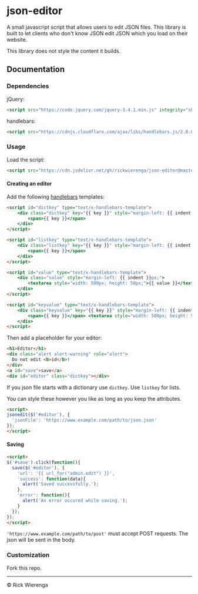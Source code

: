 # json-editor

A small javascript script that allows users to edit JSON files. This library is built to let clients who don't know JSON edit JSON which you load on their website.

This library does not style the content it builds.

## Documentation
### Dependencies
jQuery:

```html
<script src="https://code.jquery.com/jquery-3.4.1.min.js" integrity="sha256-CSXorXvZcTkaix6Yvo6HppcZGetbYMGWSFlBw8HfCJo=" crossorigin="anonymous"></script>
```

handlebars:
```html
<script src="https://cdnjs.cloudflare.com/ajax/libs/handlebars.js/2.0.0/handlebars.js"></script>
```

### Usage
Load the script:
```html
<script src="https://cdn.jsdelivr.net/gh/rickwierenga/json-editor@master/jsoneditor.js"></script>
```

#### Creating an editor
Add the following [handlebars](https://handlebarsjs.com/) templates:
```html
<script id="dictkey" type="text/x-handlebars-template">
    <div class="dictkey" key="{{ key }}" style="margin-left: {{ indent }}px;">
        <span>{{ key }}</span>
    </div>
</script>

<script id="listkey" type="text/x-handlebars-template">
    <div class="listkey" key="{{ key }}" style="margin-left: {{ indent }}px;">
        <span>{{ key }}</span>
    </div>
</script>

<script id="value" type="text/x-handlebars-template">
    <div class="value" style="margin-left: {{ indent }}px;">
        <textarea style="width: 500px; height: 50px;">{{ value }}</textarea>
    </div>
</script>

<script id="keyvalue" type="text/x-handlebars-template">
    <div class="keyvalue" key="{{ key }}" style="margin-left: {{ indent }}px;">
        <span>{{ key }}</span> <textarea style="width: 500px; height: 50px;">{{ value }}</textarea>
    </div>
</script>
```

Then add a placeholder for your editor:
```html
<h1>Editor</h1>
<div class="alert alert-warning" role="alert">
  Do not edit <b>id</b>!
</div>
<a id="save">save</a>
<div id="editor" class="dictkey"></div>
```

If you json file starts with a dictionary use `dictkey`. Use `listkey` for lists.

You can style these however you like as long as you keep the attributes.

```html
<script>
jsonedit($('#editor'), {
  'jsonFile': 'https://www.example.com/path/to/json.json'
});
</script>
```

#### Saving
```html
<script>
$('#save').click(function(){
  save($('#editor'), {
    'url': '{{ url_for("admin.edit") }}',
    'success': function(data){
      alert('Saved successfully.');
    },
    'error': function(){
      alert('An error occured while saving.');
    }
  });
});
</script>
```

`'https://www.example.com/path/to/post'` must accept POST requests. The json will be sent in the body.

### Customization
Fork this repo.

---
&copy; Rick Wierenga
